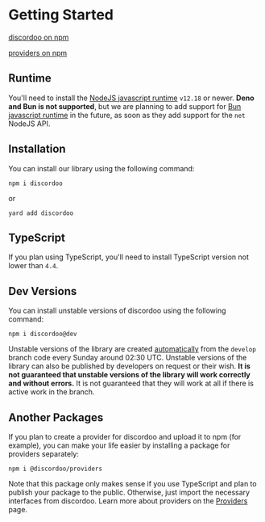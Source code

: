 # Getting Started
[discordoo on npm](https://www.npmjs.com/package/discordoo)

[providers on npm](https://www.npmjs.com/package/@discordoo/providers)

## Runtime
You'll need to install the [NodeJS javascript runtime](https://nodejs.org/en/download) `v12.18` or newer. **Deno and Bun is not supported**, but we are planning to add support for [Bun javascript runtime](https://bun.sh) in the future, as soon as they add support for the `net` NodeJS API.

## Installation
You can install our library using the following command:
```shell
npm i discordoo
```
or
```shell
yard add discordoo
```

## TypeScript
If you plan using TypeScript, you'll need to install TypeScript version not lower than `4.4`.

## Dev Versions
You can install unstable versions of discordoo using the following command:
```shell
npm i discordoo@dev
```
Unstable versions of the library are created [automatically](https://github.com/ddoodev/discordoo/blob/develop/.github/workflows/publish.yml) from the `develop` branch code every Sunday around 02:30 UTC. Unstable versions of the library can also be published by developers on request or their wish. 
**It is not guaranteed that unstable versions of the library will work correctly and without errors.** It is not guaranteed that they will work at all if there is active work in the branch.

## Another Packages
If you plan to create a provider for discordoo and upload it to npm (for example), you can make your life easier by installing a package for providers separately:
```shell
npm i @discordoo/providers
```
Note that this package only makes sense if you use TypeScript and plan to publish your package to the public. Otherwise, just import the necessary interfaces from discordoo. Learn more about providers on the [Providers](/guide/overview/providers) page.
